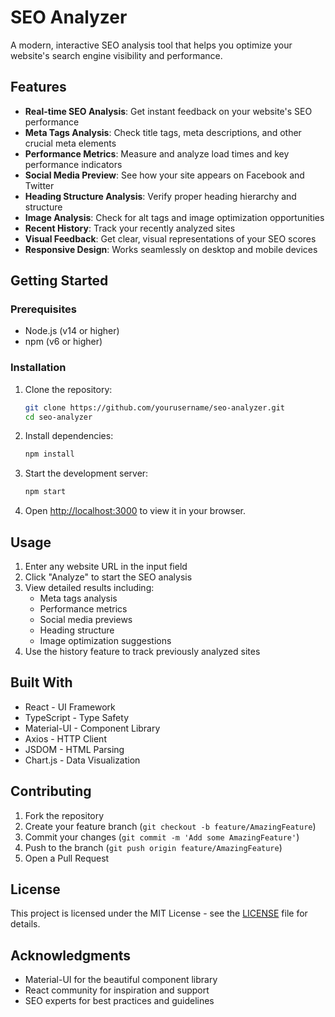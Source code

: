 # SEO Analyzer

A modern, interactive SEO analysis tool that helps you optimize your website's search engine visibility and performance.

## Features

- **Real-time SEO Analysis**: Get instant feedback on your website's SEO performance
- **Meta Tags Analysis**: Check title tags, meta descriptions, and other crucial meta elements
- **Performance Metrics**: Measure and analyze load times and key performance indicators
- **Social Media Preview**: See how your site appears on Facebook and Twitter
- **Heading Structure Analysis**: Verify proper heading hierarchy and structure
- **Image Analysis**: Check for alt tags and image optimization opportunities
- **Recent History**: Track your recently analyzed sites
- **Visual Feedback**: Get clear, visual representations of your SEO scores
- **Responsive Design**: Works seamlessly on desktop and mobile devices

## Getting Started

### Prerequisites

- Node.js (v14 or higher)
- npm (v6 or higher)

### Installation

1. Clone the repository:
   ```bash
   git clone https://github.com/yourusername/seo-analyzer.git
   cd seo-analyzer
   ```

2. Install dependencies:
   ```bash
   npm install
   ```

3. Start the development server:
   ```bash
   npm start
   ```

4. Open [http://localhost:3000](http://localhost:3000) to view it in your browser.

## Usage

1. Enter any website URL in the input field
2. Click "Analyze" to start the SEO analysis
3. View detailed results including:
   - Meta tags analysis
   - Performance metrics
   - Social media previews
   - Heading structure
   - Image optimization suggestions
4. Use the history feature to track previously analyzed sites

## Built With

- React - UI Framework
- TypeScript - Type Safety
- Material-UI - Component Library
- Axios - HTTP Client
- JSDOM - HTML Parsing
- Chart.js - Data Visualization

## Contributing

1. Fork the repository
2. Create your feature branch (`git checkout -b feature/AmazingFeature`)
3. Commit your changes (`git commit -m 'Add some AmazingFeature'`)
4. Push to the branch (`git push origin feature/AmazingFeature`)
5. Open a Pull Request

## License

This project is licensed under the MIT License - see the [LICENSE](LICENSE) file for details.

## Acknowledgments

- Material-UI for the beautiful component library
- React community for inspiration and support
- SEO experts for best practices and guidelines